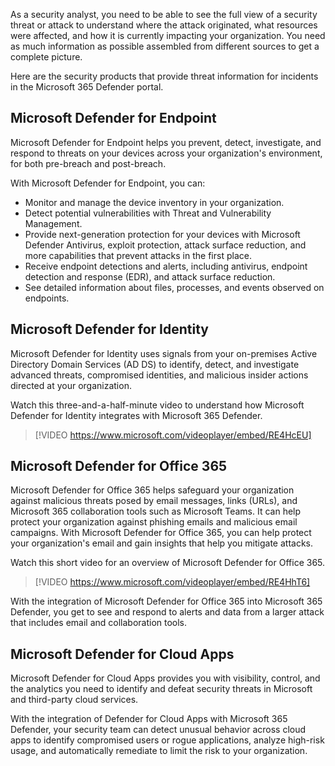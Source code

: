 As a security analyst, you need to be able to see the full view of a security threat or attack to understand where the attack originated, what resources were affected, and how it is currently impacting your organization. You need as much information as possible assembled from different sources to get a complete picture.

Here are the security products that provide threat information for incidents in the Microsoft 365 Defender portal.

## Microsoft Defender for Endpoint

Microsoft Defender for Endpoint helps you prevent, detect, investigate, and respond to threats on your devices across your organization's environment, for both pre-breach and post-breach.

With Microsoft Defender for Endpoint, you can:

- Monitor and manage the device inventory in your organization.
- Detect potential vulnerabilities with Threat and Vulnerability Management.
- Provide next-generation protection for your devices with Microsoft Defender Antivirus, exploit protection, attack surface reduction, and more capabilities that prevent attacks in the first place.
- Receive endpoint detections and alerts, including antivirus, endpoint detection and response (EDR), and attack surface reduction.
- See detailed information about files, processes, and events observed on endpoints.

## Microsoft Defender for Identity

Microsoft Defender for Identity uses signals from your on-premises Active Directory Domain Services (AD DS) to identify, detect, and investigate advanced threats, compromised identities, and malicious insider actions directed at your organization.

Watch this three-and-a-half-minute video to understand how Microsoft Defender for Identity integrates with Microsoft 365 Defender.

>
> [!VIDEO https://www.microsoft.com/videoplayer/embed/RE4HcEU]

## Microsoft Defender for Office 365

Microsoft Defender for Office 365 helps safeguard your organization against malicious threats posed by email messages, links (URLs), and Microsoft 365 collaboration tools such as Microsoft Teams. It can help protect your organization against phishing emails and malicious email campaigns. With Microsoft Defender for Office 365, you can help protect your organization's email and gain insights that help you mitigate attacks.

Watch this short video for an overview of Microsoft Defender for Office 365.

>
> [!VIDEO https://www.microsoft.com/videoplayer/embed/RE4HhT6]

With the integration of Microsoft Defender for Office 365 into Microsoft 365 Defender, you get to see and respond to alerts and data from a larger attack that includes email and collaboration tools.

## Microsoft Defender for Cloud Apps

Microsoft Defender for Cloud Apps provides you with visibility, control, and the analytics you need to identify and defeat security threats in Microsoft and third-party cloud services.

With the integration of Defender for Cloud Apps with Microsoft 365 Defender, your security team can detect unusual behavior across cloud apps to identify compromised users or rogue applications, analyze high-risk usage, and automatically remediate to limit the risk to your organization.
